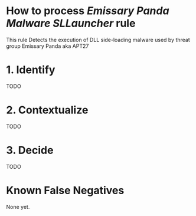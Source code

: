 # How to process *Emissary Panda Malware SLLauncher* rule
This rule Detects the execution of DLL side-loading malware used by threat group Emissary Panda aka APT27

# 1. Identify
TODO

# 2. Contextualize
TODO

# 3. Decide
TODO

# Known False Negatives
None yet.

